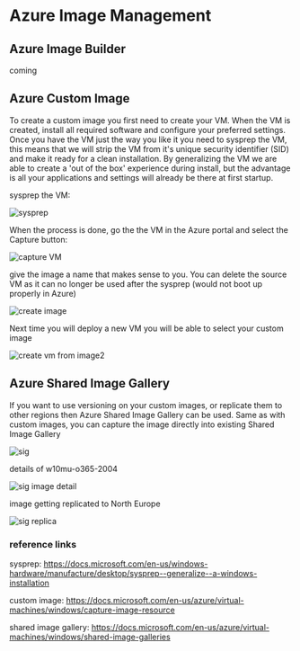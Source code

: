 # Azure Image Management

## Azure Image Builder

coming

## Azure Custom Image

To create a custom image you first need to create your VM. When the VM is created, install all required software and configure your preferred settings. Once you have the VM just the way you like it you need to sysprep the VM, this means that we will strip the VM from it's unique security identifier (SID) and make it ready for a clean installation. By generalizing the VM we are able to create a 'out of the box' experience during install, but the advantage is all your applications and settings will already be there at first startup.

sysprep the VM:

![sysprep](https://github.com/reddogproductions/AzureDemoLab/blob/main/images/pics/AVD/imagemgmt/sysprep.png)

When the process is done, go the the VM in the Azure portal and select the Capture button:

![capture VM](https://github.com/reddogproductions/AzureDemoLab/blob/main/images/pics/AVD/imagemgmt/captureVM.png)

give the image a name that makes sense to you. You can delete the source VM as it can no longer be used after the sysprep (would not boot up properly in Azure)

![create image](https://github.com/reddogproductions/AzureDemoLab/blob/main/images/pics/AVD/imagemgmt/createimage.png)

Next time you will deploy a new VM you will be able to select your custom image

![create vm from image2](https://github.com/reddogproductions/AzureDemoLab/blob/main/images/pics/AVD/imagemgmt/createvmfromimage2.png)

## Azure Shared Image Gallery

If you want to use versioning on your custom images, or replicate them to other regions then Azure Shared Image Gallery can be used. Same as with custom images, you can capture the image directly into existing Shared Image Gallery

![sig](https://github.com/reddogproductions/AzureDemoLab/blob/main/images/pics/AVD/imagemgmt/rdpsig.png)

details of w10mu-o365-2004

![sig image detail](https://github.com/reddogproductions/AzureDemoLab/blob/main/images/pics/AVD/imagemgmt/sigimagedetails.png)

image getting replicated to North Europe

![sig replica](https://github.com/reddogproductions/AzureDemoLab/blob/main/images/pics/AVD/imagemgmt/sigreplica.png)

### reference links

sysprep: <https://docs.microsoft.com/en-us/windows-hardware/manufacture/desktop/sysprep--generalize--a-windows-installation>

custom image: <https://docs.microsoft.com/en-us/azure/virtual-machines/windows/capture-image-resource>

shared image gallery: <https://docs.microsoft.com/en-us/azure/virtual-machines/windows/shared-image-galleries>
